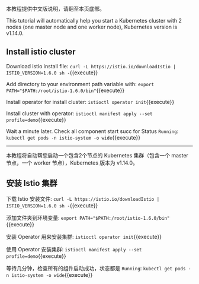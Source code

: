 本教程提供中文版说明，请翻至本页底部。

This tutorial will automatically help you start a Kubernetes cluster with 2 nodes (one master node and one worker node), Kubernetes version is v1.14.0.

## Install istio cluster

Download istio install file: `curl -L https://istio.io/downloadIstio | ISTIO_VERSION=1.6.0 sh -`{{execute}}

Add directory to your environment path variable with: `export PATH="$PATH:/root/istio-1.6.0/bin"`{{execute}}

Install operator for install cluster: `istioctl operator init`{{execute}}

Install cluster with operator: `istioctl manifest apply --set profile=demo`{{execute}}

Wait a minute later. Check all component start succ for Status `Running`: `kubectl get pods -n istio-system -o wide`{{execute}}

---

本教程将自动帮您启动一个包含2个节点的 Kubernetes 集群（包含一个 master 节点，一个 worker 节点），Kubernetes 版本为 v1.14.0。

## 安装 Istio 集群

下载 Istio 安装文件: `curl -L https://istio.io/downloadIstio | ISTIO_VERSION=1.6.0 sh -`{{execute}}

添加文件夹到环境变量: `export PATH="$PATH:/root/istio-1.6.0/bin"`{{execute}}

安装 Operator 用来安装集群: `istioctl operator init`{{execute}}

使用 Operator 安装集群: `istioctl manifest apply --set profile=demo`{{execute}}

等待几分钟，检查所有的组件启动成功，状态都是 `Running`: `kubectl get pods -n istio-system -o wide`{{execute}}
